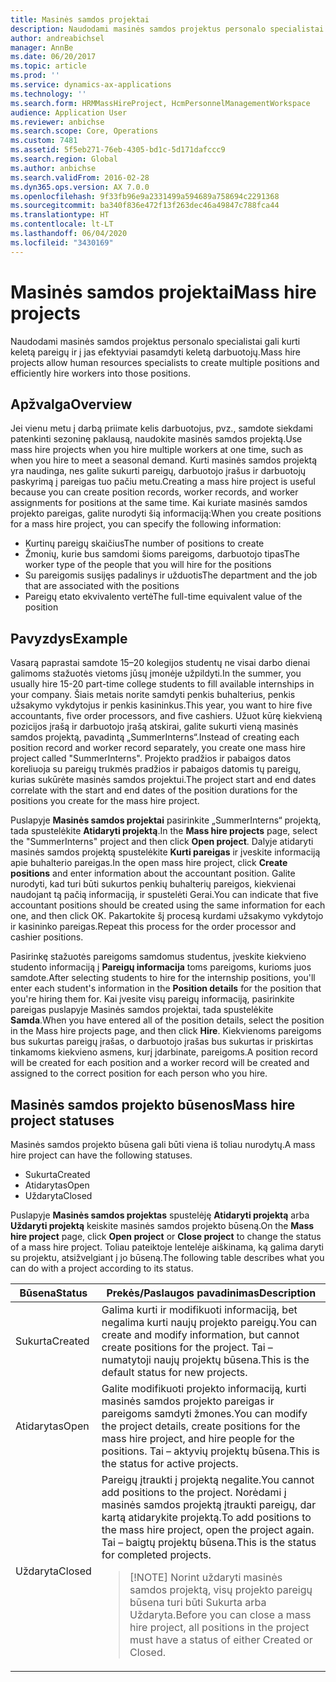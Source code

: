 ```yaml
---
title: Masinės samdos projektai
description: Naudodami masinės samdos projektus personalo specialistai gali kurti keletą pareigų ir į jas efektyviai pasamdyti keletą darbuotojų.
author: andreabichsel
manager: AnnBe
ms.date: 06/20/2017
ms.topic: article
ms.prod: ''
ms.service: dynamics-ax-applications
ms.technology: ''
ms.search.form: HRMMassHireProject, HcmPersonnelManagementWorkspace
audience: Application User
ms.reviewer: anbichse
ms.search.scope: Core, Operations
ms.custom: 7481
ms.assetid: 5f5eb271-76eb-4305-bd1c-5d171dafccc9
ms.search.region: Global
ms.author: anbichse
ms.search.validFrom: 2016-02-28
ms.dyn365.ops.version: AX 7.0.0
ms.openlocfilehash: 9f33fb96e9a2331499a594689a758694c2291368
ms.sourcegitcommit: ba340f836e472f13f263dec46a49847c788fca44
ms.translationtype: HT
ms.contentlocale: lt-LT
ms.lasthandoff: 06/04/2020
ms.locfileid: "3430169"
---
```

# <a name="mass-hire-projects"></a><span data-ttu-id="14c0e-103">Masinės samdos projektai</span><span class="sxs-lookup"><span data-stu-id="14c0e-103">Mass hire projects</span></span>



<span data-ttu-id="14c0e-104">Naudodami masinės samdos projektus personalo specialistai gali kurti keletą pareigų ir į jas efektyviai pasamdyti keletą darbuotojų.</span><span class="sxs-lookup"><span data-stu-id="14c0e-104">Mass hire projects allow human resources specialists to create multiple positions and efficiently hire workers into those positions.</span></span>

## <a name="overview"></a><span data-ttu-id="14c0e-105">Apžvalga</span><span class="sxs-lookup"><span data-stu-id="14c0e-105">Overview</span></span>

<span data-ttu-id="14c0e-106">Jei vienu metu į darbą priimate kelis darbuotojus, pvz., samdote siekdami patenkinti sezoninę paklausą, naudokite masinės samdos projektą.</span><span class="sxs-lookup"><span data-stu-id="14c0e-106">Use mass hire projects when you hire multiple workers at one time, such as when you hire to meet a seasonal demand.</span></span> <span data-ttu-id="14c0e-107">Kurti masinės samdos projektą yra naudinga, nes galite sukurti pareigų, darbuotojo įrašus ir darbuotojų paskyrimą į pareigas tuo pačiu metu.</span><span class="sxs-lookup"><span data-stu-id="14c0e-107">Creating a mass hire project is useful because you can create position records, worker records, and worker assignments for positions at the same time.</span></span> <span data-ttu-id="14c0e-108">Kai kuriate masinės samdos projekto pareigas, galite nurodyti šią informaciją:</span><span class="sxs-lookup"><span data-stu-id="14c0e-108">When you create positions for a mass hire project, you can specify the following information:</span></span>

- <span data-ttu-id="14c0e-109">Kurtinų pareigų skaičius</span><span class="sxs-lookup"><span data-stu-id="14c0e-109">The number of positions to create</span></span>
- <span data-ttu-id="14c0e-110">Žmonių, kurie bus samdomi šioms pareigoms, darbuotojo tipas</span><span class="sxs-lookup"><span data-stu-id="14c0e-110">The worker type of the people that you will hire for the positions</span></span>
- <span data-ttu-id="14c0e-111">Su pareigomis susijęs padalinys ir užduotis</span><span class="sxs-lookup"><span data-stu-id="14c0e-111">The department and the job that are associated with the positions</span></span>
- <span data-ttu-id="14c0e-112">Pareigų etato ekvivalento vertė</span><span class="sxs-lookup"><span data-stu-id="14c0e-112">The full-time equivalent value of the position</span></span>

## <a name="example"></a><span data-ttu-id="14c0e-113">Pavyzdys</span><span class="sxs-lookup"><span data-stu-id="14c0e-113">Example</span></span>

<span data-ttu-id="14c0e-114">Vasarą paprastai samdote 15–20 kolegijos studentų ne visai darbo dienai galimoms stažuotės vietoms jūsų įmonėje užpildyti.</span><span class="sxs-lookup"><span data-stu-id="14c0e-114">In the summer, you usually hire 15-20 part-time college students to fill available internships in your company.</span></span> <span data-ttu-id="14c0e-115">Šiais metais norite samdyti penkis buhalterius, penkis užsakymo vykdytojus ir penkis kasininkus.</span><span class="sxs-lookup"><span data-stu-id="14c0e-115">This year, you want to hire five accountants, five order processors, and five cashiers.</span></span> <span data-ttu-id="14c0e-116">Užuot kūrę kiekvieną pozicijos įrašą ir darbuotojo įrašą atskirai, galite sukurti vieną masinės samdos projektą, pavadintą „SummerInterns“.</span><span class="sxs-lookup"><span data-stu-id="14c0e-116">Instead of creating each position record and worker record separately, you create one mass hire project called "SummerInterns".</span></span> <span data-ttu-id="14c0e-117">Projekto pradžios ir pabaigos datos koreliuoja su pareigų trukmės pradžios ir pabaigos datomis tų pareigų, kurias sukūrėte masinės samdos projektui.</span><span class="sxs-lookup"><span data-stu-id="14c0e-117">The project start and end dates correlate with the start and end dates of the position durations for the positions you create for the mass hire project.</span></span>

<span data-ttu-id="14c0e-118">Puslapyje **Masinės samdos projektai** pasirinkite „SummerInterns“ projektą, tada spustelėkite **Atidaryti projektą**.</span><span class="sxs-lookup"><span data-stu-id="14c0e-118">In the **Mass hire projects** page, select the "SummerInterns" project and then click **Open project**.</span></span> <span data-ttu-id="14c0e-119">Dalyje atidaryti masinės samdos projektą spustelėkite **Kurti pareigas** ir įveskite informaciją apie buhalterio pareigas.</span><span class="sxs-lookup"><span data-stu-id="14c0e-119">In the open mass hire project, click **Create positions** and enter information about the accountant position.</span></span> <span data-ttu-id="14c0e-120">Galite nurodyti, kad turi būti sukurtos penkių buhalterių pareigos, kiekvienai naudojant tą pačią informaciją, ir spustelėti Gerai.</span><span class="sxs-lookup"><span data-stu-id="14c0e-120">You can indicate that five accountant positions should be created using the same information for each one, and then click OK.</span></span> <span data-ttu-id="14c0e-121">Pakartokite šį procesą kurdami užsakymo vykdytojo ir kasininko pareigas.</span><span class="sxs-lookup"><span data-stu-id="14c0e-121">Repeat this process for the order processor and cashier positions.</span></span>

<span data-ttu-id="14c0e-122">Pasirinkę stažuotės pareigoms samdomus studentus, įveskite kiekvieno studento informaciją į **Pareigų informacija** toms pareigoms, kurioms juos samdote.</span><span class="sxs-lookup"><span data-stu-id="14c0e-122">After selecting students to hire for the internship positions, you'll enter each student's information in the **Position details** for the position that you're hiring them for.</span></span> <span data-ttu-id="14c0e-123">Kai įvesite visų pareigų informaciją, pasirinkite pareigas puslapyje Masinės samdos projektai, tada spustelėkite **Samda**.</span><span class="sxs-lookup"><span data-stu-id="14c0e-123">When you have entered all of the position details, select the position in the Mass hire projects page, and then click **Hire**.</span></span> <span data-ttu-id="14c0e-124">Kiekvienoms pareigoms bus sukurtas pareigų įrašas, o darbuotojo įrašas bus sukurtas ir priskirtas tinkamoms kiekvieno asmens, kurį įdarbinate, pareigoms.</span><span class="sxs-lookup"><span data-stu-id="14c0e-124">A position record will be created for each position and a worker record will be created and assigned to the correct position for each person who you hire.</span></span>

## <a name="mass-hire-project-statuses"></a><span data-ttu-id="14c0e-125">Masinės samdos projekto būsenos</span><span class="sxs-lookup"><span data-stu-id="14c0e-125">Mass hire project statuses</span></span>

<span data-ttu-id="14c0e-126">Masinės samdos projekto būsena gali būti viena iš toliau nurodytų.</span><span class="sxs-lookup"><span data-stu-id="14c0e-126">A mass hire project can have the following statuses.</span></span>

- <span data-ttu-id="14c0e-127">Sukurta</span><span class="sxs-lookup"><span data-stu-id="14c0e-127">Created</span></span>
- <span data-ttu-id="14c0e-128">Atidarytas</span><span class="sxs-lookup"><span data-stu-id="14c0e-128">Open</span></span>
- <span data-ttu-id="14c0e-129">Uždaryta</span><span class="sxs-lookup"><span data-stu-id="14c0e-129">Closed</span></span>

<span data-ttu-id="14c0e-130">Puslapyje **Masinės samdos projektas** spustelėję **Atidaryti projektą** arba **Uždaryti projektą** keiskite masinės samdos projekto būseną.</span><span class="sxs-lookup"><span data-stu-id="14c0e-130">On the **Mass hire project** page, click **Open project** or **Close project** to change the status of a mass hire project.</span></span> <span data-ttu-id="14c0e-131">Toliau pateiktoje lentelėje aiškinama, ką galima daryti su projektu, atsižvelgiant į jo būseną.</span><span class="sxs-lookup"><span data-stu-id="14c0e-131">The following table describes what you can do with a project according to its status.</span></span>

<table>
<thead>
<tr>
<th><span data-ttu-id="14c0e-132">Būsena</span><span class="sxs-lookup"><span data-stu-id="14c0e-132">Status</span></span></th>
<th><span data-ttu-id="14c0e-133">Prekės/Paslaugos pavadinimas</span><span class="sxs-lookup"><span data-stu-id="14c0e-133">Description</span></span></th>
</tr>
</thead>
<tbody>
<tr>
<td><span data-ttu-id="14c0e-134">Sukurta</span><span class="sxs-lookup"><span data-stu-id="14c0e-134">Created</span></span></td>
<td><span data-ttu-id="14c0e-135">Galima kurti ir modifikuoti informaciją, bet negalima kurti naujų projekto pareigų.</span><span class="sxs-lookup"><span data-stu-id="14c0e-135">You can create and modify information, but cannot create positions for the project.</span></span> <span data-ttu-id="14c0e-136">Tai – numatytoji naujų projektų būsena.</span><span class="sxs-lookup"><span data-stu-id="14c0e-136">This is the default status for new projects.</span></span></td>
</tr>
<tr>
<td><span data-ttu-id="14c0e-137">Atidarytas</span><span class="sxs-lookup"><span data-stu-id="14c0e-137">Open</span></span></td>
<td><span data-ttu-id="14c0e-138">Galite modifikuoti projekto informaciją, kurti masinės samdos projekto pareigas ir pareigoms samdyti žmones.</span><span class="sxs-lookup"><span data-stu-id="14c0e-138">You can modify the project details, create positions for the mass hire project, and hire people for the positions.</span></span> <span data-ttu-id="14c0e-139">Tai – aktyvių projektų būsena.</span><span class="sxs-lookup"><span data-stu-id="14c0e-139">This is the status for active projects.</span></span></td>
</tr>
<tr>
<td><span data-ttu-id="14c0e-140">Uždaryta</span><span class="sxs-lookup"><span data-stu-id="14c0e-140">Closed</span></span></td>
<td><span data-ttu-id="14c0e-141">Pareigų įtraukti į projektą negalite.</span><span class="sxs-lookup"><span data-stu-id="14c0e-141">You cannot add positions to the project.</span></span> <span data-ttu-id="14c0e-142">Norėdami į masinės samdos projektą įtraukti pareigų, dar kartą atidarykite projektą.</span><span class="sxs-lookup"><span data-stu-id="14c0e-142">To add positions to the mass hire project, open the project again.</span></span> <span data-ttu-id="14c0e-143">Tai – baigtų projektų būsena.</span><span class="sxs-lookup"><span data-stu-id="14c0e-143">This is the status for completed projects.</span></span>
<blockquote>[!NOTE] <span data-ttu-id="14c0e-144">Norint uždaryti masinės samdos projektą, visų projekto pareigų būsena turi būti Sukurta arba Uždaryta.</span><span class="sxs-lookup"><span data-stu-id="14c0e-144">Before you can close a mass hire project, all positions in the project must have a status of either Created or Closed.</span></span></blockquote>
</td>
</tr>
</tbody>
</table>
